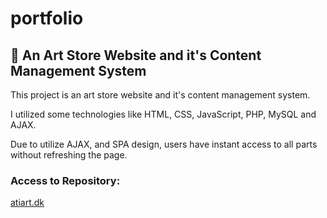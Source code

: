 # portfolio

## 🌱 An Art Store Website and it's Content Management System

This project is an art store website and it's content management system.

I utilized some technologies like HTML, CSS, JavaScript, PHP, MySQL and AJAX.

Due to utilize AJAX, and SPA design, users have instant access to all parts without refreshing the page.

### Access to Repository:
<a href="https://github.com/alinematollahi/atiart.dk"> atiart.dk </a>
